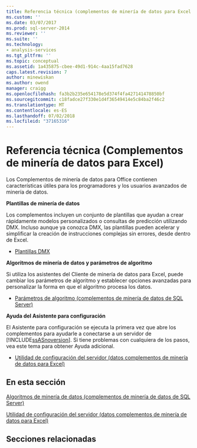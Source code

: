 ```yaml
---
title: Referencia técnica (complementos de minería de datos para Excel de datos) | Microsoft Docs
ms.custom: ''
ms.date: 03/07/2017
ms.prod: sql-server-2014
ms.reviewer: ''
ms.suite: ''
ms.technology:
- analysis-services
ms.tgt_pltfrm: ''
ms.topic: conceptual
ms.assetid: 1a435875-cbee-49d1-914c-4aa15fad7628
caps.latest.revision: 7
author: minewiskan
ms.author: owend
manager: craigg
ms.openlocfilehash: fa3b2b235e654178e5d374f4fa427141478850bf
ms.sourcegitcommit: c18fadce27f330e1d4f36549414e5c84ba2f46c2
ms.translationtype: MT
ms.contentlocale: es-ES
ms.lasthandoff: 07/02/2018
ms.locfileid: "37165316"
---
```

# <a name="technical-reference-data-mining-add-ins-for-excel"></a>Referencia técnica (Complementos de minería de datos para Excel)
  Los Complementos de minería de datos para Office contienen características útiles para los programadores y los usuarios avanzados de minería de datos.  
  
 **Plantillas de minería de datos**  
  
 Los complementos incluyen un conjunto de plantillas que ayudan a crear rápidamente modelos personalizados o consultas de predicción utilizando DMX. Incluso aunque ya conozca DMX, las plantillas pueden acelerar y simplificar la creación de instrucciones complejas sin errores, desde dentro de Excel.  
  
-   [Plantillas DMX](dmx-templates.md)  
  
 **Algoritmos de minería de datos y parámetros de algoritmo**  
  
 Si utiliza los asistentes del Cliente de minería de datos para Excel, puede cambiar los parámetros de algoritmo y establecer opciones avanzadas para personalizar la forma en que el algoritmo procesa los datos.  
  
-   [Parámetros de algoritmo &#40;complementos de minería de datos de SQL Server&#41;](algorithm-parameters-sql-server-data-mining-add-ins.md)  
  
 **Ayuda del Asistente para configuración**  
  
 El Asistente para configuración se ejecuta la primera vez que abre los complementos para ayudarle a conectarse a un servidor de [!INCLUDE[ssASnoversion](../includes/ssasnoversion-md.md)]. Si tiene problemas con cualquiera de los pasos, vea este tema para obtener Ayuda adicional.  
  
-   [Utilidad de configuración del servidor &#40;datos complementos de minería de datos para Excel&#41;](server-configuration-utility-data-mining-add-ins-for-excel.md)  
  
## <a name="in-this-section"></a>En esta sección  
 [Algoritmos de minería de datos &#40;complementos de minería de datos de SQL Server&#41;](data-mining-algorithms-sql-server-data-mining-add-ins.md)  
  
 [Utilidad de configuración del servidor &#40;datos complementos de minería de datos para Excel&#41;](server-configuration-utility-data-mining-add-ins-for-excel.md)  
  
## <a name="related-sections"></a>Secciones relacionadas  
  
